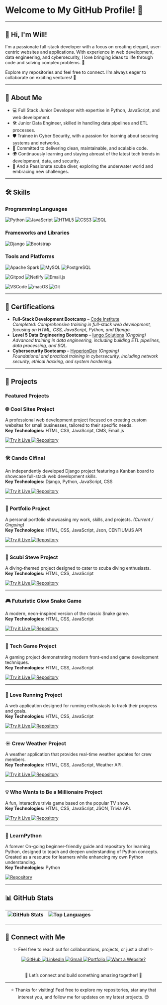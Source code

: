 # Welcome to My GitHub Profile! 👋

---

## 👋 Hi, I'm Will!  
I'm a passionate full-stack developer with a focus on creating elegant, user-centric websites and applications. With experience in web development, data engineering, and cybersecurity, I love bringing ideas to life through code and solving complex problems. 🚀

Explore my repositories and feel free to connect. I’m always eager to collaborate on exciting ventures! 🌟

---

## 🚀 About Me
- 💻 Full Stack Junior Developer with expertise in Python, JavaScript, and web development.
- 🛠️ Junior Data Engineer, skilled in handling data pipelines and ETL processes.
- 🛡️ Trainee in Cyber Security, with a passion for learning about securing systems and networks.
- 🎯 Committed to delivering clean, maintainable, and scalable code.
- 🌍 Continuously learning and staying abreast of the latest tech trends in development, data, and security.
- 🌊 And a Passionate scuba diver, exploring the underwater world and embracing new challenges.

---

## 🛠️ Skills

### Programming Languages
![Python](https://img.shields.io/badge/Python-3776AB?style=for-the-badge&logo=python&logoColor=white)
![JavaScript](https://img.shields.io/badge/JavaScript-F7DF1E?style=for-the-badge&logo=javascript&logoColor=black)
![HTML5](https://img.shields.io/badge/HTML5-E34F26?style=for-the-badge&logo=html5&logoColor=white)
![CSS3](https://img.shields.io/badge/CSS3-1572B6?style=for-the-badge&logo=css3&logoColor=white)
![SQL](https://img.shields.io/badge/SQL-4479A1?style=for-the-badge&logo=postgresql&logoColor=white)

### Frameworks and Libraries
![Django](https://img.shields.io/badge/Django-092E20?style=for-the-badge&logo=django&logoColor=white)
![Bootstrap](https://img.shields.io/badge/Bootstrap-7952B3?style=for-the-badge&logo=bootstrap&logoColor=white)

### Tools and Platforms
![Apache Spark](https://img.shields.io/badge/Apache%20Spark-E25A1C?style=for-the-badge&logo=apachespark&logoColor=white)
![MySQL](https://img.shields.io/badge/MySQL-4479A1?style=for-the-badge&logo=mysql&logoColor=white)
![PostgreSQL](https://img.shields.io/badge/PostgreSQL-336791?style=for-the-badge&logo=postgresql&logoColor=white)

![Gitpod](https://img.shields.io/badge/Gitpod-1AA6E4?style=for-the-badge&logo=gitpod&logoColor=white)
![Netlify](https://img.shields.io/badge/Netlify-00C7B7?style=for-the-badge&logo=netlify&logoColor=white)
![Email.js](https://img.shields.io/badge/Email.js-F6C915?style=for-the-badge&logo=javascript&logoColor=black)

![VSCode](https://img.shields.io/badge/VSCode-007ACC?style=for-the-badge&logo=visual-studio-code&logoColor=white) ![macOS](https://img.shields.io/badge/macOS-000000?style=for-the-badge&logo=apple&logoColor=white) ![Git](https://img.shields.io/badge/Git-F05032?style=for-the-badge&logo=git&logoColor=white)

---

## 🏅 Certifications  
- **Full-Stack Development Bootcamp** – [Code Institute](https://www.credential.net/836b8c9a-476f-41ca-a3be-abe512bdfd22#acc.wAy4P98S)  
  *Completed: Comprehensive training in full-stack web development, focusing on HTML, CSS, JavaScript, Python, and Django.*  
- **Level 5 Data Engineering Bootcamp** – [Iungo Solutions](https://iungosolutions.com) *(Ongoing)*  
  *Advanced training in data engineering, including building ETL pipelines, data processing, and SQL.*  
- **Cybersecurity Bootcamp** – [HyperionDev](https://www.hyperiondev.com) *(Ongoing)*  
  *Foundational and practical training in cybersecurity, including network security, ethical hacking, and system hardening.*


---

## 🌟 Projects

### Featured Projects

### 🌐 Cool Sites Project
A professional web development project focused on creating custom websites for small businesses, tailored to their specific needs.  
**Key Technologies:** HTML, CSS, JavaScript, CMS, Email.js

<div>
  <a href="https://wgwhitecoding.github.io/CoolSites/" target="_blank" tabindex="-1">
      <img src="https://img.shields.io/badge/Try%20it%20Live-%2300A676?style=for-the-badge&logo=firefox&logoColor=white" alt="Try it Live">
  </a>
  <a href="https://github.com/wgwhitecoding/CoolSites" target="_blank" tabindex="-1">
      <img src="https://img.shields.io/badge/Repository-%232D3748?style=for-the-badge&logo=github&logoColor=white" alt="Repository">
  </a>
</div>

---

### 🛠️ Cando CIfinal
An independently developed Django project featuring a Kanban board to showcase full-stack web development skills.  
**Key Technologies:** Django, Python, JavaScript, CSS

<div>
  <a href="https://cando-ci-6dea2075e664.herokuapp.com/accounts/login/" target="_blank" tabindex="-1">
      <img src="https://img.shields.io/badge/Try%20it%20Live-%2300A676?style=for-the-badge&logo=firefox&logoColor=white" alt="Try it Live">
  </a>
  <a href="https://github.com/wgwhitecoding/Cando-CIfinal" target="_blank" tabindex="-1">
      <img src="https://img.shields.io/badge/Repository-%232D3748?style=for-the-badge&logo=github&logoColor=white" alt="Repository">
  </a>
</div>

---

### 💼 Portfolio Project
A personal portfolio showcasing my work, skills, and projects. *(Current / Ongoing)*  
**Key Technologies:** HTML, CSS, JavaScript, Json, CENTIUMJS API

<div>
   <a href="https://wgwhitecoding.github.io/portfolio/" target="_blank" tabindex="-1">
      <img src="https://img.shields.io/badge/Try%20it%20Live-%2300A676?style=for-the-badge&logo=firefox&logoColor=white" alt="Try it Live">
  </a>
  <a href="https://github.com/wgwhitecoding/portfolio" target="_blank" tabindex="-1">
      <img src="https://img.shields.io/badge/Repository-%232D3748?style=for-the-badge&logo=github&logoColor=white" alt="Repository">
  </a>
</div>

---

### 🐠 Scubi Steve Project
A diving-themed project designed to cater to scuba diving enthusiasts.  
**Key Technologies:** HTML, CSS, JavaScript  

<div>
  <a href="https://wgwhitecoding.github.io/scubisteve/" target="_blank" tabindex="-1">
      <img src="https://img.shields.io/badge/Try%20it%20Live-%2300A676?style=for-the-badge&logo=firefox&logoColor=white" alt="Try it Live">
  </a>
  <a href="https://github.com/wgwhitecoding/scubisteve" target="_blank" tabindex="-1">
      <img src="https://img.shields.io/badge/Repository-%232D3748?style=for-the-badge&logo=github&logoColor=white" alt="Repository">
  </a>
</div>

---

### 🎮 Futuristic Glow Snake Game
A modern, neon-inspired version of the classic Snake game.  
**Key Technologies:** HTML, CSS, JavaScript  

<div>
  <a href="https://wgwhitecoding.github.io/snake/" target="_blank" tabindex="-1">
      <img src="https://img.shields.io/badge/Try%20it%20Live-%2300A676?style=for-the-badge&logo=firefox&logoColor=white" alt="Try it Live">
  </a>
  <a href="https://github.com/wgwhitecoding/snake" target="_blank" tabindex="-1">
      <img src="https://img.shields.io/badge/Repository-%232D3748?style=for-the-badge&logo=github&logoColor=white" alt="Repository">
  </a>
</div>

---

### 🎯 Tech Game Project
A gaming project demonstrating modern front-end and game development techniques.  
**Key Technologies:** HTML, CSS, JavaScript  

<div>
  <a href="https://wgwhitecoding.github.io/tech_game/" target="_blank" tabindex="-1">
      <img src="https://img.shields.io/badge/Try%20it%20Live-%2300A676?style=for-the-badge&logo=firefox&logoColor=white" alt="Try it Live">
  </a>
   <a href="https://github.com/wgwhitecoding/tech_game" target="_blank" tabindex="-1">
      <img src="https://img.shields.io/badge/Repository-%232D3748?style=for-the-badge&logo=github&logoColor=white" alt="Repository">
  </a>
</div>

---

### 🏃 Love Running Project
A web application designed for running enthusiasts to track their progress and goals.  
**Key Technologies:** HTML, CSS, JavaScript  

<div>
  <a href="https://wgwhitecoding.github.io/Love-Running/" target="_blank" tabindex="-1">
      <img src="https://img.shields.io/badge/Try%20it%20Live-%2300A676?style=for-the-badge&logo=firefox&logoColor=white" alt="Try it Live">
  </a>
   <a href="https://github.com/wgwhitecoding/Love-Running" target="_blank" tabindex="-1">
      <img src="https://img.shields.io/badge/Repository-%232D3748?style=for-the-badge&logo=github&logoColor=white" alt="Repository">
  </a>
</div>

---

### ☀️ Crew Weather Project
A weather application that provides real-time weather updates for crew members.  
**Key Technologies:** HTML, CSS, JavaScript, Weather API.

<div>
  <a href="https://chrissylv.github.io/crew-weather/" target="_blank" tabindex="-1">
      <img src="https://img.shields.io/badge/Try%20it%20Live-%2300A676?style=for-the-badge&logo=firefox&logoColor=white" alt="Try it Live">
  </a>
 <a href="https://github.com/ChrissyLV/crew-weather" target="_blank" tabindex="-1">
      <img src="https://img.shields.io/badge/Repository-%232D3748?style=for-the-badge&logo=github&logoColor=white" alt="Repository">
  </a>
</div>

---

### 💡 Who Wants to Be a Millionaire Project
A fun, interactive trivia game based on the popular TV show.  
**Key Technologies:** HTML, CSS, JavaScript, JSON, Trivia API.

<div>
  
  <a href="https://wgwhitecoding.github.io/Who-Wants-To-Be-A-Millionaire/" target="_blank" tabindex="-1">
      <img src="https://img.shields.io/badge/Try%20it%20Live-%2300A676?style=for-the-badge&logo=firefox&logoColor=white" alt="Try it Live">
  </a>
  <a href="https://github.com/wgwhitecoding/who-wants-to-be-a-millionaire" target="_blank" tabindex="-1">
      <img src="https://img.shields.io/badge/Repository-%232D3748?style=for-the-badge&logo=github&logoColor=white" alt="Repository">
  </a>
</div>

---

### 🐍 LearnPython
A forever On-going beginner-friendly guide and repository for learning Python, designed to teach and deepen understanding of Python concepts. Created as a resource for learners while enhancing my own Python understanding.  
**Key Technologies:** Python

<div>
  <a href="https://github.com/wgwhitecoding/LearnPython" target="_blank" tabindex="-1">
      <img src="https://img.shields.io/badge/Repository-%232D3748?style=for-the-badge&logo=github&logoColor=white" alt="Repository">
  </a>
</div>


---

## 📊 GitHub Stats

| ![GitHub Stats](https://github-readme-stats.vercel.app/api?username=wgwhitecoding&show_icons=true&theme=radical) | ![Top Languages](https://github-readme-stats.vercel.app/api/top-langs/?username=wgwhitecoding&layout=compact&theme=radical) |
|:--------------------------------------------------------------------------:|:-----------------------------------------------------------------------:|


---

## 🤝 Connect with Me


<div align="center">
 <p>✨ Feel free to reach out for collaborations, projects, or just a chat! ✨</p>
 
  <a href="https://github.com/wgwhitecoding" target="_blank">
    <img src="https://img.shields.io/badge/GitHub-181717?style=for-the-badge&logo=github&logoColor=white" alt="GitHub">
  </a>
  <a href="https://www.linkedin.com/in/walidwillwhite/" target="_blank">
    <img src="https://img.shields.io/badge/LinkedIn-0077B5?style=for-the-badge&logo=linkedin&logoColor=white" alt="LinkedIn">
  </a>
  <a href="mailto:walidwillwhite@gmail.com" target="_blank">
    <img src="https://img.shields.io/badge/Gmail-D14836?style=for-the-badge&logo=gmail&logoColor=white" alt="Gmail">
  </a>
  <a href="https://wgwhitecoding.github.io/portfolio/" target="_blank">
    <img src="https://img.shields.io/badge/Portfolio-00C7B7?style=for-the-badge&logo=netlify&logoColor=white" alt="Portfolio">
  </a>
  <a href="https://wgwhitecoding.github.io/CoolSites/" target="_blank">
    <img src="https://img.shields.io/badge/Want%20a%20Website%3F-00A676?style=for-the-badge&logo=firefox&logoColor=white" alt="Want a Website?">
  </a>
</div>
<br><br>
<div align="center">
🚀 Let’s connect and build something amazing together! 🚀
</div>



---
<div align="center">
⭐️ Thanks for visiting! Feel free to explore my repositories, star any that interest you, and follow me for updates on my latest projects. 😊
</div>


